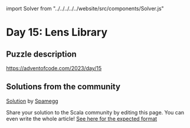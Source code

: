 import Solver from "../../../../../website/src/components/Solver.js"

# Day 15: Lens Library

## Puzzle description

https://adventofcode.com/2023/day/15

## Solutions from the community
[Solution](https://github.com/spamegg1/advent-of-code-2023-scala/blob/solutions/15.worksheet.sc#L208) by [Spamegg](https://github.com/spamegg1)

Share your solution to the Scala community by editing this page.
You can even write the whole article! [See here for the expected format](https://github.com/scalacenter/scala-advent-of-code/discussions/424)
